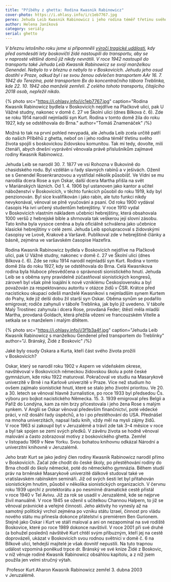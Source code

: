 ```yaml
---
title: "Příběhy z ghetta: Rodina Kwasnik Rabinowicz"
cover-photo: https://i.ohlasy.info/i/c1eb7767.jpg
perex: Jehuda Leib Kwasnik Rabinowicz i jeho rodina téměř třetinu svého života spojili s boskovickou židovskou komunitou. Bydleli nejdříve na Plačkově ulici, pak U Vážné studny, nakonec v domě na dnešní Bílkově ulici číslo 6.
author: Helena Janíková
category: seriály
serial: ghetto
---
```


*V březnu letošního roku jsme si připomněli [výročí tragické události](https://ohlasy.info/clanky/2022/03/odsun.html), kdy před osmdesáti lety boskovičtí židé nastoupili do transportu, aby se v naprosté většině domů již nikdy nevrátili. V roce 1942 nastoupil do transportu také Jehuda Leib Kwasnik Rabinowicz se svojí manželkou Genendel. Nebylo to v březnu a nebylo to v Boskovicích. Jehudu jeho osud dostihl v Praze, odkud byl i se svou ženou odvlečen transportem AAr 16. 7. 1942 do Terezína, poté transportem Bx do koncentračního tábora Treblinka, kde 22. 10. 1942 oba manželé zemřeli. Z celého tohoto transportu, čítajícího 2018 osob, nepřežil nikdo.*

{% photo src="https://i.ohlasy.info/i/c1eb7767.jpg" caption="Rodina Kwasnik Rabinowicz bydlela v Boskovicích nejdříve na Plačkově ulici, pak U Vážné studny, nakonec v domě č. 27 ve Školní ulici (dnes Bílkova č. 6). Zde se roku 1914 narodil nejmladší syn Kurt. Rodina v tomto domě žila do roku 1927, kdy se odstěhovala do Brna." author="Tomáš Znamenáček" /%}

Možná to tak na první pohled nevypadá, ale Jehuda Leib zcela určitě patří do našich Příběhů z ghetta, neboť on i jeho rodina téměř třetinu svého života spojili s boskovickou židovskou komunitou. Tak mi tedy, dovolte, milí čtenáři, abych dnešní vyprávění věnovala právě příslušníkům zajímavé rodiny Kwasnik Rabinowicz.

Jehuda Leib se narodil 30. 7. 1877 ve vsi Rohozna v Bukovině do chasidského rodu. Byl vzdělán u řady slavných rabínů a v ješivách. Oženil se s Genendel Rosenkranzovou a vystřídal několik působišť. Ve Vídni se mu narodila dcera Rose a syn Oskar, další dcera Martha přišla na svět v Mariánských lázních. Od 1. 4. 1906 byl ustanoven jako kantor a učitel náboženství v Boskovicích, v těchto funkcích působil do roku 1919, kdy byl penzionován. Byl sice kvalifikován i jako rabín, ale tuto funkci nikdy nevykonával, věnoval se plně vyučování a psaní. Od roku 1900 vydával časopis Ha ivri určený studentům hebrejštiny. V roce 1910 vydal v Boskovicích vlastním nákladem učebnici hebrejštiny, která obsahovala 1000 veršů z hebrejské bible a shrnovala tak veškerou její slovní zásobu. Tato kniha byla vysoce ceněna a byla oficiálně schválena jako učebnice klasické hebrejštiny v celé zemi. Jehuda Leib spolupracoval s židovskými časopisy ve Lvově, Krakově a Varšavě. Publikoval zde v hebrejštině články a básně, zejména ve varšavském časopise Hazefira.

Rodina Kwasnik Rabinowicz bydlela v Boskovicích nejdříve na Plačkově ulici, pak U Vážné studny, nakonec v domě č. 27 ve Školní ulici (dnes Bílkova č. 6). Zde se roku 1914 narodil nejmladší syn Kurt. Rodina v tomto domě žila do roku 1927, kdy se odstěhovala do Brna. Celá Kwasnikova rodina byla hluboce přesvědčena o správnosti sionistického hnutí. Jehuda Leib se s oběma syny pravidelně zúčastňoval sionistických kongresů, zároveň byl však plně loajální k nově vzniklému Československu a byl považován za respektovanou autoritu v otázce židů v ČSR. Krátce před nacistickou okupací odešli manželé Kwasnikovi s nejmladším synem Kurtem do Prahy, kde již delší dobu žil starší syn Oskar. Oběma synům se podařilo emigrovat; rodiče zahynuli v táboře Treblinka, jak bylo již uvedeno. V táboře Malý Trostinec zahynula i dcera Rose, provdaná Feder; štěstí měla mladší Martha, provdaná Goldach, která přežila vězení ve francouzském Vitelle a setkala se s manželem i malým dítětem.

{% photo src="https://i.ohlasy.info/i/3f1b3a4f.jpg" caption="Jehuda Leib Kwasnik Rabinowicz s manželkou Gendenel před transportem do Treblinky" author="J. Bránský, Židé z Boskovic" /%}

Jaké byly osudy Oskara a Kurta, kteří část svého života prožili v Boskovicích?

Oskar, který se narodil roku 1902 v Aspern ve vídeňském okrese, navštěvoval v Boskovicích německou židovskou školu a poté české gymnázium, kde roku 1922 maturoval. Pokračoval ve studiu na Masarykově univerzitě v Brně i na Karlově univerzitě v Praze. Více než studium ho ovšem zajímalo sionistické hnutí, které se stalo jeho životní prioritou. Ve 20. a 30. letech se věnoval hlavně žurnalistice, po roce 1933 byl předsedou Čs. výboru pro bojkot nacistického Německa. 15. 3. 1939 emigroval přes Belgii a Paříž do Londýna, kam za ním brzy přicestovala i jeho žena Rose s malým synkem. V Anglii se Oskar věnoval především finančnictví, poté vědecké práci, v níž dosáhl řady úspěchů, a to i po přestěhování do USA. Přednášel na mnoha univerzitách, napsal řadu knih, vždy měl na mysli zájmy židů. V roce 1963 si zakoupil byt v Jeruzalémě a trávil zde tak 3–4 měsíce v roce a byl tak spojen se zemí svých předků. V závěru života se hodně věnoval malování a často zobrazoval motivy z boskovického ghetta. Zemřel v listopadu 1969 v New Yorku. Svou bohatou knihovnu odkázal Národní a univerzitní knihovně v Jeruzalémě.

Jeho bratr Kurt se jako jediný člen rodiny Kwasnik Rabinowicz narodil přímo v Boskovicích. Začal zde chodit do české školy, po přestěhování rodiny do Brna chodil do školy německé, poté do německého gymnázia. Během studií práv na brněnské Masarykově univerzitě dálkově studoval také ve vratislavském rabínském semináři. Již od svých šesti let byl přitahován sionistickým hnutím, působil v několika sionistických organizacích. V červnu roku 1939 uprchl z protektorátu a po nesmírně dramatické cestě přistál v roce 1940 v Tel Avivu. Již za rok se usadil v Jeruzalémě, kde se nejprve živil manuálně. V roce 1945 se oženil s učitelkou Channou Halpern, to již se věnoval právnické a veřejné činnosti. Jeho aktivity ho vynesly až na samotný politický vrchol zejména po vzniku státu Izrael, činnost pro vládu nového státu mu přinesla dokonce přátelství s premiérem Ben Gurionem. Stejně jako Oskar i Kurt ve stáří maloval a ani on nezapomínal na své rodiště Boskovice, které po roce 1989 dokonce navštívil. V roce 2001 při své druhé (a bohužel poslední) návštěvě Kurt chtěl svým příbuzným, kteří jej na cestě doprovázeli, ukázat v Boskovicích svou rodnou světnici v domě č. 6 na Bílkově ulici, tehdejší majitelé je však dovnitř nepustili. Na tuto trapnou událost vzpomíná poněkud trpce dr. Bránský ve své knize Židé z Boskovic, v níž věnuje rodině Kwasnik Rabinowicz obsáhlou kapitolu, a z níž jsem použila jen velmi stručný výtah. 

 Profesor Kurt Aharon Kwasnik Rabinowicz zemřel 3. dubna 2003 v Jeruzalémě.